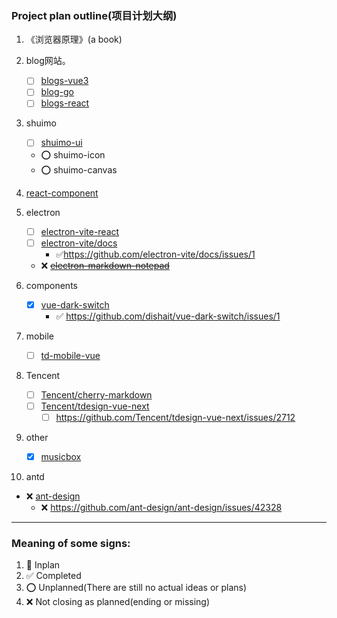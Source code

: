 ### Project plan outline(项目计划大纲)

1. 《浏览器原理》(a book)
2. blog网站。
   - [ ] [blogs-vue3](https://github.com/RSS1102/blogs-vue3)
   - [ ] [blog-go](https://github.com/RSS1102/blog-go)
   - [ ] [blogs-react](https://github.com/RSS1102/blogs-react)  
   
3. shuimo
   - [ ] [shuimo-ui](https://github.com/janghood/shuimo-ui)
   - ⭕  shuimo-icon
   - ⭕ shuimo-canvas

4. [react-component](https://github.com/RSS1102/react-component)

5. electron
   - [ ] [electron-vite-react](https://github.com/electron-vite/electron-vite-react)
   - [ ] [electron-vite/docs](https://github.com/electron-vite/docs)
       - ✅https://github.com/electron-vite/docs/issues/1
   - ❌ ~~[electron-markdown-notepad](https://github.com/RSS1102/electron-markdown-notepad)~~
   
6. components
    - [x] [vue-dark-switch](https://github.com/dishait/vue-dark-switch) 
        - ✅ https://github.com/dishait/vue-dark-switch/issues/1

7. mobile
   - [ ] [td-mobile-vue](https://github.com/Tencent/tdesign-mobile-vue)

8. Tencent
   - [ ] [Tencent/cherry-markdown](https://github.com/Tencent/cherry-markdown)
   - [ ] [Tencent/tdesign-vue-next](https://github.com/Tencent/tdesign-vue-next)    
       - [ ] https://github.com/Tencent/tdesign-vue-next/issues/2712

9. other
   - [x] [musicbox](https://github.com/holy-two/musicbox)

10. antd
   - ❌ [ant-design](https://github.com/ant-design)
       - ❌  https://github.com/ant-design/ant-design/issues/42328


---

### Meaning of some signs:

1. 🔲 Inplan
2. ✅ Completed
3. ⭕ Unplanned(There are still no actual ideas or plans)
4. ❌ Not closing as planned(ending or missing)
